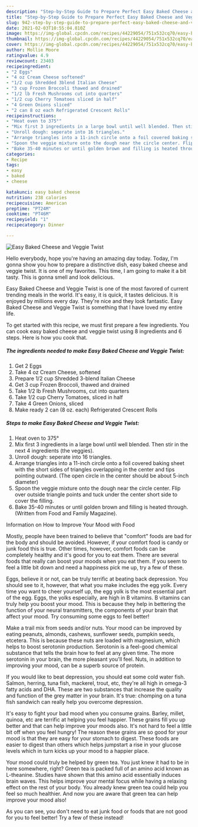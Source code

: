 ```yaml
---
description: "Step-by-Step Guide to Prepare Perfect Easy Baked Cheese and Veggie Twist"
title: "Step-by-Step Guide to Prepare Perfect Easy Baked Cheese and Veggie Twist"
slug: 942-step-by-step-guide-to-prepare-perfect-easy-baked-cheese-and-veggie-twist
date: 2021-02-03T10:55:04.810Z
image: https://img-global.cpcdn.com/recipes/44229054/751x532cq70/easy-baked-cheese-and-veggie-twist-recipe-main-photo.jpg
thumbnail: https://img-global.cpcdn.com/recipes/44229054/751x532cq70/easy-baked-cheese-and-veggie-twist-recipe-main-photo.jpg
cover: https://img-global.cpcdn.com/recipes/44229054/751x532cq70/easy-baked-cheese-and-veggie-twist-recipe-main-photo.jpg
author: Mollie Moore
ratingvalue: 4.9
reviewcount: 23403
recipeingredient:
- "2 Eggs"
- "4 oz Cream Cheese softened"
- "1/2 cup Shredded 3blend Italian Cheese"
- "3 cup Frozen Broccoli thawed and drained"
- "1/2 lb Fresh Mushrooms cut into quarters"
- "1/2 cup Cherry Tomatoes sliced in half"
- "4 Green Onions sliced"
- "2 can 8 oz each Refrigerated Crescent Rolls"
recipeinstructions:
- "Heat oven to 375°"
- "Mix first 3 ingredients in a large bowl until well blended. Then stir in the next 4 ingredients (the veggies)."
- "Unroll dough: seperate into 16 triangles."
- "Arrange triangles into a 11-inch circle onto a foil covered baking sheet with the short sides of triangles overlapping in the center and tips pointing outward. (The open circle in the center should be about 5-inch diameter)"
- "Spoon the veggie mixture onto the dough near the circle center. Flip over outside triangle points and tuck under the center short side to cover the filling."
- "Bake 35-40 minutes or until golden brown and filling is heated through. (Written from Food and Family Magazine)."
categories:
- Recipe
tags:
- easy
- baked
- cheese

katakunci: easy baked cheese 
nutrition: 238 calories
recipecuisine: American
preptime: "PT24M"
cooktime: "PT46M"
recipeyield: "1"
recipecategory: Dinner

---
```



![Easy Baked Cheese and Veggie Twist](https://img-global.cpcdn.com/recipes/44229054/751x532cq70/easy-baked-cheese-and-veggie-twist-recipe-main-photo.jpg)

Hello everybody, hope you're having an amazing day today. Today, I'm gonna show you how to prepare a distinctive dish, easy baked cheese and veggie twist. It is one of my favorites. This time, I am going to make it a bit tasty. This is gonna smell and look delicious.

Easy Baked Cheese and Veggie Twist is one of the most favored of current trending meals in the world. It's easy, it is quick, it tastes delicious. It is enjoyed by millions every day. They're nice and they look fantastic. Easy Baked Cheese and Veggie Twist is something that I have loved my entire life.




To get started with this recipe, we must first prepare a few ingredients. You can cook easy baked cheese and veggie twist using 8 ingredients and 6 steps. Here is how you cook that.

<!--inarticleads1-->

##### The ingredients needed to make Easy Baked Cheese and Veggie Twist:

1. Get 2 Eggs
1. Take 4 oz Cream Cheese, softened
1. Prepare 1/2 cup Shredded 3-blend Italian Cheese
1. Get 3 cup Frozen Broccoli, thawed and drained
1. Take 1/2 lb Fresh Mushrooms, cut into quarters
1. Take 1/2 cup Cherry Tomatoes, sliced in half
1. Take 4 Green Onions, sliced
1. Make ready 2 can (8 oz. each) Refrigerated Crescent Rolls




<!--inarticleads2-->

##### Steps to make Easy Baked Cheese and Veggie Twist:

1. Heat oven to 375°
1. Mix first 3 ingredients in a large bowl until well blended. Then stir in the next 4 ingredients (the veggies).
1. Unroll dough: seperate into 16 triangles.
1. Arrange triangles into a 11-inch circle onto a foil covered baking sheet with the short sides of triangles overlapping in the center and tips pointing outward. (The open circle in the center should be about 5-inch diameter)
1. Spoon the veggie mixture onto the dough near the circle center. Flip over outside triangle points and tuck under the center short side to cover the filling.
1. Bake 35-40 minutes or until golden brown and filling is heated through. (Written from Food and Family Magazine).




Information on How to Improve Your Mood with Food


Mostly, people have been trained to believe that "comfort" foods are bad for the body and should be avoided. However, if your comfort food is candy or junk food this is true. Other times, however, comfort foods can be completely healthy and it's good for you to eat them. There are several foods that really can boost your moods when you eat them. If you seem to feel a little bit down and need a happiness pick me up, try a few of these.

Eggs, believe it or not, can be truly terrific at beating back depression. You should see to it, however, that what you make includes the egg yolk. Every time you want to cheer yourself up, the egg yolk is the most essential part of the egg. Eggs, the yolks especially, are high in B vitamins. B vitamins can truly help you boost your mood. This is because they help in bettering the function of your neural transmitters, the components of your brain that affect your mood. Try consuming some eggs to feel better!

Make a trail mix from seeds and/or nuts. Your mood can be improved by eating peanuts, almonds, cashews, sunflower seeds, pumpkin seeds, etcetera. This is because these nuts are loaded with magnesium, which helps to boost serotonin production. Serotonin is a feel-good chemical substance that tells the brain how to feel at any given time. The more serotonin in your brain, the more pleasant you'll feel. Nuts, in addition to improving your mood, can be a superb source of protein.

If you would like to beat depression, you should eat some cold water fish. Salmon, herring, tuna fish, mackerel, trout, etc, they're all high in omega-3 fatty acids and DHA. These are two substances that increase the quality and function of the grey matter in your brain. It's true: chomping on a tuna fish sandwich can really help you overcome depression. 

It's easy to fight your bad mood when you consume grains. Barley, millet, quinoa, etc are terrific at helping you feel happier. These grains fill you up better and that can help improve your moods also. It's not hard to feel a little bit off when you feel hungry! The reason these grains are so good for your mood is that they are easy for your stomach to digest. These foods are easier to digest than others which helps jumpstart a rise in your glucose levels which in turn kicks up your mood to a happier place.

Your mood could truly be helped by green tea. You just knew it had to be in here somewhere, right? Green tea is packed full of an amino acid known as L-theanine. Studies have shown that this amino acid essentially induces brain waves. This helps improve your mental focus while having a relaxing effect on the rest of your body. You already knew green tea could help you feel so much healthier. And now you are aware that green tea can help improve your mood also!

As you can see, you don't need to eat junk food or foods that are not good for you to feel better! Try a few of these instead!

